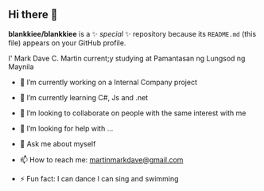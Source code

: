 ## Hi there 👋


**blankkiee/blankkiee** is a ✨ _special_ ✨ repository because its `README.md` (this file) appears on your GitHub profile.

I' Mark Dave C. Martin current;y studying at Pamantasan ng Lungsod ng Maynila

- 🔭 I’m currently working on a Internal Company project
- 🌱 I’m currently learning C#, Js and .net
- 👯 I’m looking to collaborate on people with the same interest with me
- 🤔 I’m looking for help with ...
- 💬 Ask me about myself
- 📫 How to reach me: martinmarkdave@gmail.com

- ⚡ Fun fact: I can dance I can sing and swimming

